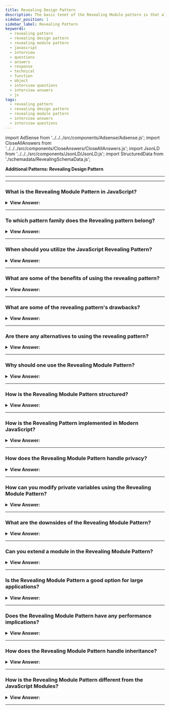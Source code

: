 ```yaml
---
title: Revealing Design Pattern
description: The basic tenet of the Revealing Module pattern is that all functions and variables should be hidden unless explicitly revealed.
sidebar_position: 1
sidebar_label: Revealing Pattern
keywords:
  - revealing pattern
  - revealing design pattern
  - revealing module pattern
  - javascript
  - interview
  - questions
  - answers
  - response
  - technical
  - function
  - object
  - interview questions
  - interview answers
  - js
tags:
  - revealing pattern
  - revealing design pattern
  - revealing module pattern
  - interview answers
  - interview questions
---
```


import AdSense from '../../../src/components/Adsense/Adsense.js';
import CloseAllAnswers from '../../../src/components/CloseAnswers/CloseAllAnswers.js';
import JsonLD from '../../../src/components/JsonLD/JsonLD.js';
import StructuredData from './schemadata/RevealingSchemaData.js';

<JsonLD data={StructuredData} />

<head>
  <title>Revealing Design Pattern | JavaScript Interview Questions</title>
</head>

**Additional Patterns: Revealing Design Pattern**

---

<AdSense />

---

<CloseAllAnswers />

### What is the Revealing Module Pattern in JavaScript?

<details className='answer'>
  <summary>
    <strong>View Answer:</strong>
  </summary>
  <div>
  <div>
      <strong>Interview Response:</strong> The Revealing Pattern is a JavaScript design pattern that provides a way to expose specific functions and variables publicly while keeping others private, promoting modularity and encapsulation.
    </div>
    <br/>
    <div>
      <strong>Technical Response:</strong> The revealing module pattern is a design pattern that helps in organizing and structuring JavaScript code. It involves creating a function that returns an object that exposes only the properties and methods that are necessary, while keeping other properties and methods private.<br/>
    </div>
    <div>
</div><br />
  <div><strong className="codeExample">Code Example:</strong><br /><br />

Here's an example that demonstrates this pattern.

```javascript
let myModule = (function() {
  // Private variables and functions
  let privateCounter = 0;
  function privateFunction() {
    console.log('Inside a private function!');
    privateCounter++;
  }

  // Public functions
  function incrementCounter() {
    privateFunction();
    return privateCounter;
  }

  function getCounter() {
    return `Current counter value: ${privateCounter}`;
  }

  // Reveal public pointers to private functions and properties
  return {
    increment: incrementCounter,
    getCount: getCounter
  };

})();

console.log(myModule.getCount()); // Outputs: "Current counter value: 0"
myModule.increment();
console.log(myModule.getCount()); // Outputs: "Current counter value: 1"
```

In this example, `privateCounter` and `privateFunction()` are private (not directly accessible) and `incrementCounter` and `getCounter` are public, accessible through the returned object. The function `privateFunction()` can be accessed and modified indirectly through the `incrementCounter` method.

---

:::tip Note:
Although not typically "modern" as of 2023, revealing module pattern has been used extensively in JavaScript for module encapsulation, particularly before the advent of ES6 modules. Now, we have import/export statements for better encapsulation and module management, but revealing module pattern is still a useful and prevalent design pattern to understand.
:::

</div>
<br />
  </div>
</details>

---

### To which pattern family does the Revealing pattern belong?

<details className='answer'>
  <summary><strong>View Answer:</strong></summary>
  <div>
  <div>
      <strong>Interview Response:</strong> The JavaScript Revealing Pattern is a member of the module pattern family, which is a group of design patterns used to organize and structure code in a modular way for better code maintainability and reusability.
    </div>
</div>
</details>

---

### When should you utilize the JavaScript Revealing Pattern?

<details className='answer'>
  <summary><strong>View Answer:</strong></summary>
  <div>
  <div>
      <strong>Interview Response:</strong> The JavaScript Revealing Pattern should be used when there is a need to expose only specific functions and variables publicly while keeping others private.
    </div>
</div>
</details>

---

### What are some of the benefits of using the revealing pattern?

<details className='answer'>
  <summary>
    <strong>View Answer:</strong>
  </summary>
  <div>
  <div>
      <strong>Interview Response:</strong> The Revealing Pattern in JavaScript allows developers to expose only the necessary data and functions while keeping the rest private, resulting in more modular, readable, and maintainable code.
    </div>
</div>
</details>

---

### What are some of the revealing pattern's drawbacks?

<details className='answer'>
  <summary>
    <strong>View Answer:</strong>
  </summary>
  <div>
  <div>
      <strong>Interview Response:</strong> The Revealing Pattern in JavaScript can lead to name collisions, making it difficult to debug and maintain. It can also make code harder to understand for developers unfamiliar with the pattern.
    </div>
</div>
</details>

---

### Are there any alternatives to using the revealing pattern?

<details className='answer'>
  <summary>
    <strong>View Answer:</strong>
  </summary>
  <div>
  <div>
      <strong>Interview Response:</strong> Yes, there are alternatives to the Revealing Pattern in JavaScript, such as the Module Pattern, ES6 modules, and the Prototype Pattern, each with their own advantages and disadvantages.
    </div>
</div>
</details>

---

### Why should one use the Revealing Module Pattern?

<details>
  <summary><strong>View Answer:</strong></summary>
  <div>
  <div><strong>Interview Response:</strong> It provides better organization of code, encapsulates private data, and reveals only necessary parts, improving code maintainability and minimizing global scope pollution.
  </div>
  </div>
</details>

---

### How is the Revealing Module Pattern structured?

<details>
  <summary><strong>View Answer:</strong></summary>
  <div>
  <div><strong>Interview Response:</strong> Traditionally, It's an immediately invoked function expression (IIFE) that returns an object with methods and properties that have been declared inside it. Since the advent of ES6 modules, we have import/export statements for better encapsulation and module management, but revealing module pattern is still a useful and prevalent design pattern to understand.
  </div>
  </div>
</details>

---

### How is the Revealing Pattern implemented in Modern JavaScript?

<details>
  <summary><strong>View Answer:</strong></summary>
  <div>
  <div><strong>Interview Response:</strong> In modern JavaScript, especially with the advent of ES6 (ES2015) and later versions, we have the concepts of modules and module exports. While the revealing module pattern can still be used, it's now common to leverage `export` and `import` to control the visibility of functions and variables in a module.
  </div><br />
  <div><strong className="codeExample">Code Example:</strong><br /><br />

  <div></div>

```javascript
// myModule.js

// Private variables and functions
let privateCounter = 0;
function privateFunction() {
  console.log('Inside a private function!');
  privateCounter++;
}

// Public functions
function incrementCounter() {
  privateFunction();
  return privateCounter;
}

function getCounter() {
  return `Current counter value: ${privateCounter}`;
}

// Export the public functions
export { incrementCounter as increment, getCounter as getCount };
```

You can use these exported functions in another file as follows:

```javascript
// main.js

// Import the functions from myModule.js
import { increment, getCount } from './myModule.js';

console.log(getCount()); // Outputs: "Current counter value: 0"
increment();
console.log(getCount()); // Outputs: "Current counter value: 1"
```

In this code, we use `export` to make `incrementCounter` and `getCounter` available for other modules to import. `privateCounter` and `privateFunction` are not exported and thus remain private to `myModule.js`. This is similar to the revealing module pattern, but is more aligned with modern JavaScript practices.

  </div>
  </div>
</details>

---

### How does the Revealing Module Pattern handle privacy?

<details>
  <summary><strong>View Answer:</strong></summary>
  <div>
  <div><strong>Interview Response:</strong> The Revealing Module Pattern in JavaScript emulates private variables and methods by leveraging scope. Only exposed methods and variables (through return or export) are publicly accessible; everything else remains private within the module.
  </div>
  </div>
</details>

---

### How can you modify private variables using the Revealing Module Pattern?

<details>
  <summary><strong>View Answer:</strong></summary>
  <div>
  <div><strong>Interview Response:</strong> The Revealing Module Pattern in JavaScript allows private variables to be modified through public methods that have access to the same scope. This encapsulation is called "closure".
  </div><br />
  <div><strong className="codeExample">Code Example:</strong><br /><br />

  <div></div>

```javascript
var Counter = (function() {
    var count = 0; // private variable

    function increment() {
        count++;
    }

    function decrement() {
        count--;
    }

    function getCount() {
        return count;
    }

    return {
        increment: increment,
        decrement: decrement,
        getCount: getCount
    };
})();

console.log(Counter.getCount()); // Outputs: 0
Counter.increment();
Counter.increment();
console.log(Counter.getCount()); // Outputs: 2
Counter.decrement();
console.log(Counter.getCount()); // Outputs: 1
```

In this example, we have a `Counter` module created using the Revealing Module Pattern. The `count` variable is a private variable that can only be accessed and modified through the public methods `increment`, `decrement`, and `getCount`.

The `Counter` module returns an object that reveals only the public methods, allowing external code to interact with the private `count` variable indirectly.

---

:::tip Note:
Although not typically "modern" as of 2023, revealing module pattern has been used extensively in JavaScript for module encapsulation, particularly before the advent of ES6 modules. Now, we have import/export statements for better encapsulation and module management, but revealing module pattern is still a useful and prevalent design pattern to understand.
:::

  </div>
  </div>
</details>

---

### What are the downsides of the Revealing Module Pattern?

<details>
  <summary><strong>View Answer:</strong></summary>
  <div>
  <div><strong>Interview Response:</strong> Testing becomes challenging due to encapsulation. Also, if a private function refers to a public one and the public changes, it can cause issues.
  </div>
  </div>
</details>

---

### Can you extend a module in the Revealing Module Pattern?

<details>
  <summary><strong>View Answer:</strong></summary>
  <div>
  <div><strong>Interview Response:</strong> No, extending modules is not inherently supported. A module must be modified or wrapped to extend its functionality.
  </div>
  </div>
</details>

---

### Is the Revealing Module Pattern a good option for large applications?

<details>
  <summary><strong>View Answer:</strong></summary>
  <div>
  <div><strong>Interview Response:</strong> Yes, its ability to organize code, encapsulate details, and minimize global scope makes it suitable for large applications.
  </div>
  </div>
</details>

---

### Does the Revealing Module Pattern have any performance implications?

<details>
  <summary><strong>View Answer:</strong></summary>
  <div>
  <div><strong>Interview Response:</strong> Generally, no. But, frequent access to private members via public functions may cause minor overhead.
  </div>
  </div>
</details>

---

### How does the Revealing Module Pattern handle inheritance?

<details>
  <summary><strong>View Answer:</strong></summary>
  <div>
  <div><strong>Interview Response:</strong> Inheritance isn't handled directly, as the pattern primarily provides encapsulation and structure, not object creation.
  </div>
  </div>
</details>

---

### How is the Revealing Module Pattern different from the JavaScript Modules?

<details>
  <summary><strong>View Answer:</strong></summary>
  <div>
  <div><strong>Interview Response:</strong> JavaScript Modules separate code into distinct files, supporting import/export of functions or variables. The Revealing Module Pattern, on the other hand, uses a single function to encapsulate public and private elements within one module.
  </div><br />
  <div><strong className="codeExample">Code Example:</strong><br /><br />

  <div></div>

Sure, here's an example of JavaScript Modules:

You can have two separate JavaScript files:

1. `module1.js`:

```javascript
export const myData = 'Exported data';
export function myFunction() {
    return 'Exported function';
}
```

2. `main.js`:

```javascript
import { myData, myFunction } from './module1.js';

console.log(myData); // Outputs: Exported data
console.log(myFunction()); // Outputs: Exported function
```

In this example, `module1.js` is exporting `myData` and `myFunction` which can then be imported into `main.js` or any other JavaScript file that needs them. The advantage of JavaScript modules is the separation of concerns and reusability. It's different from the Revealing Module Pattern which deals with encapsulation within a single function scope.

  </div>
  </div>
</details>

---
